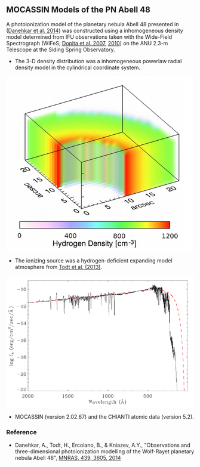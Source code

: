 ## MOCASSIN Models of the PN Abell 48

A photoionization model of the planetary nebula Abell 48 presented in ([Danehkar et al. 2014](http://adsabs.harvard.edu/abs/2014MNRAS.439.3605D)) 
was constructed using a inhomogeneous density model determined from IFU observations taken with the Wide-Field Spectrograph 
(WiFeS; [Dopita et al. 2007](http://adsabs.harvard.edu/abs/2007Ap%26SS.310..255D), [2010](http://adsabs.harvard.edu/abs/2010Ap%26SS.327..245D)) on the ANU 2.3-m 
Telescope at the Siding Spring Observatory. 

* The 3-D density distribution was a inhomogeneous powerlaw radial density model in the cylindrical coordinate system.

![Inhomogeneous powerlaw density Model](figures/inhomogeneous-density-model.png)

* The ionizing source was a hydrogen-deficient expanding model atmosphere from [Todt et al. (2013)](http://adsabs.harvard.edu/abs/2013MNRAS.430.2302T).

![H-deficient expanding model atmosphere](figures/h-deficient-model-atmosphere.png)

* MOCASSIN (version 2.02.67) and the CHIANTI atomic data (version 5.2).

### Reference

* Danehkar, A., Todt, H., Ercolano, B., & Kniazev, A.Y., "Observations and three-dimensional photoionization modelling of the Wolf-Rayet planetary nebula Abell 48", [MNRAS, 439, 3605, 2014](http://adsabs.harvard.edu/abs/2014MNRAS.439.3605D)
